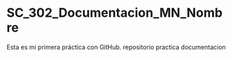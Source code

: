 # SC_302_Documentacion_MN_Nombre
Esta	es	mi	primera	práctica	con	GitHub.
repositorio practica documentacion
